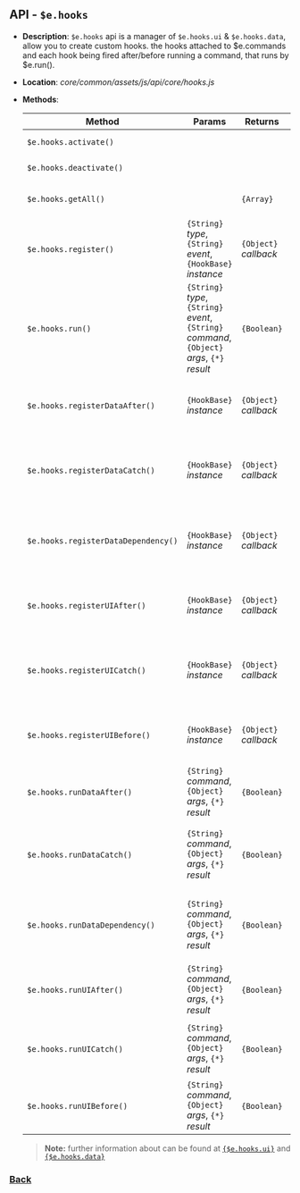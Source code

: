## API - `$e.hooks`
*  **Description**: `$e.hooks` api is a manager of `$e.hooks.ui` & `$e.hooks.data`, allow you to create custom hooks.
the hooks attached to $e.commands and each hook being fired after/before running a command, that runs by $e.run().
*  **Location**: *core/common/assets/js/api/core/hooks.js*
*  **Methods**:

	| Method                               | Params                                                                                          |  Returns              | Description                                              
	|--------------------------------------|-------------------------------------------------------------------------------------------------|-----------------------|-----------------------------------------------------------
	| `$e.hooks.activate()`                |                                                                                                 |                       | Activate all hooks. 
	| `$e.hooks.deactivate()`              |                                                                                                 |                       | Deactivate all hooks. 
	| `$e.hooks.getAll()`                  |                                                                                                 | `{Array}`             | Receive all loaded hooks. 
	| `$e.hooks.register()`                | `{String}` *type*, `{String}` *event*, `{HookBase}` *instance*                                  | `{Object}` *callback* | Register hook. 
	| `$e.hooks.run()`                     | `{String}` *type*, `{String}` *event*, `{String}` *command*, `{Object}` *args*, `{*}` *result*  | `{Boolean}`           | Run's a hook. 
	| `$e.hooks.registerDataAfter()`       | `{HookBase}` *instance*                                                                         | `{Object}` *callback* | Register data hook that's run after the command.  
	| `$e.hooks.registerDataCatch()`       | `{HookBase}` *instance*                                                                         | `{Object}` *callback* | Register data hook that's run when the command fails.  
	| `$e.hooks.registerDataDependency()`  | `{HookBase}` *instance*                                                                         | `{Object}` *callback* | Register data hook that's run before the command as dependency.  
	| `$e.hooks.registerUIAfter()`         | `{HookBase}` *instance*                                                                         | `{Object}` *callback* | Register UI hook that's run after the commands run.  
	| `$e.hooks.registerUICatch()`         | `{HookBase}` *instance*                                                                         | `{Object}` *callback* | Register UI hook that's run when the command fails.  
	| `$e.hooks.registerUIBefore()`        | `{HookBase}` *instance*                                                                         | `{Object}` *callback* | Register UI hook that's run before the command.  
	| `$e.hooks.runDataAfter()`            | `{String}` *command*, `{Object}` *args*, `{*}` *result*                                         | `{Boolean}`           | Run data hook that's run after the command.
	| `$e.hooks.runDataCatch()`            | `{String}` *command*, `{Object}` *args*, `{*}` *result*                                         | `{Boolean}`           | Run data hook that's run when the command fails.
	| `$e.hooks.runDataDependency()`       | `{String}` *command*, `{Object}` *args*, `{*}` *result*                                         | `{Boolean}`           | Run data hook that's run before the command as dependency.
	| `$e.hooks.runUIAfter()`              | `{String}` *command*, `{Object}` *args*, `{*}` *result*                                         | `{Boolean}`           | Run UI hook that's run after the commands run.
	| `$e.hooks.runUICatch()`              | `{String}` *command*, `{Object}` *args*, `{*}` *result*                                         | `{Boolean}`           | Run UI hook that's run when the command fails.
	| `$e.hooks.runUIBefore()`             | `{String}` *command*, `{Object}` *args*, `{*}` *result*                                         | `{Boolean}`           | Run UI hook that's run before the command.
    > **Note:** further information about can be found at [`{$e.hooks.ui}`](hooks/ui.md) and [`{$e.hooks.data}`](hooks/data.md)

  
### [Back](../readme.md) 
